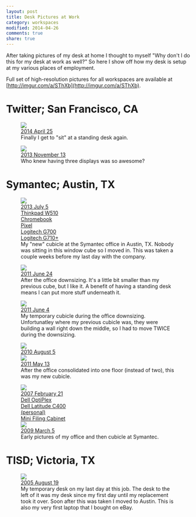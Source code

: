 ```yaml
---
layout: post
title: Desk Pictures at Work
category: workspaces
modified: 2014-04-26
comments: true
share: true
---
```


After taking pictures of my desk at home I thought to myself "Why don't I do this for my desk at work as well?" So here
I show off how my desk is setup at my various places of employment.

Full set of high-resolution pictures for all workspaces are available at
[http://imgur.com/a/SThXb](http://imgur.com/a/SThXb).

# Twitter; San Francisco, CA

<figure>
    <!-- workspaces_2014-04-25_desk-work.jpg -->
    <a href="http://imgur.com/hSiJL9W"><div class="annotparent"><img src="http://i.imgur.com/hSiJL9Wl.jpg">
        <div class="annotation shadow-inverted" style="left:2%;top:2%">2014 April 25</div>
    </div></a>
    <figcaption>Finally I get to "sit" at a standing desk again.</figcaption>
</figure>

<figure>
    <!-- workspaces_2013-11-13_desk-work.jpg -->
    <a href="http://imgur.com/Srt4owo"><div class="annotparent"><img src="http://i.imgur.com/Srt4owol.jpg">
        <div class="annotation shadow-inverted" style="left:2%;top:2%">2013 November 13</div>
    </div></a>
    <figcaption>Who knew having three displays was so awesome?</figcaption>
</figure>

# Symantec; Austin, TX

<figure>
    <!-- workspaces_2013-07-05_desk-work.jpg -->
    <a href="http://imgur.com/fL6ZQ9G"><div class="annotparent shadow"><img src="http://i.imgur.com/fL6ZQ9Gl.jpg">
        <div class="annotation shadow-inverted" style="left:2%;top:2%">2013 July 5</div>
        <div class="annotation" style="left:40%;top:42%">Thinkpad W510</div>
        <div class="annotation" style="left:67%;top:44%">Chromebook<br />Pixel</div>
        <div class="annotation" style="left:32%;top:50%">Logitech G700</div>
        <div class="annotation" style="left:30%;top:60%">Logitech G710+</div>
    </div></a>
    <figcaption>My "new" cubicle at the Symantec office in Austin, TX. Nobody was sitting in this window cube so I
    moved in. This was taken a couple weeks before my last day with the company.</figcaption>
</figure>

<figure>
    <!-- workspaces_2011-06-24_desk-work.jpg -->
    <a href="http://imgur.com/krGiG"><div class="annotparent"><img src="http://i.imgur.com/krGiGl.jpg">
        <div class="annotation shadow-inverted" style="left:2%;top:2%">2011 June 24</div>
    </div></a>
    <figcaption>After the office downsizing. It's a little bit smaller than my previous cube, but I like it. A benefit
    of having a standing desk means I can put more stuff underneath it.</figcaption>
</figure>

<figure>
    <!-- workspaces_2011-06-04_desk-work.jpg -->
    <a href="http://imgur.com/lzVz2"><div class="annotparent"><img src="http://i.imgur.com/lzVz2l.jpg">
        <div class="annotation shadow-inverted" style="left:2%;top:2%">2011 June 4</div>
    </div></a>
    <figcaption>My temporary cubicle during the office downsizing.  Unfortunatley where my previous cubicle was, they
    were building a wall right down the middle, so I had to move TWICE during the downsizing.</figcaption>
</figure>

<figure class="half">
    <!-- workspaces_2010-08-05_desk-work.jpg -->
    <a href="http://imgur.com/Sb8AG"><div class="annotparent"><img src="http://i.imgur.com/Sb8AGm.jpg">
        <div class="annotation shadow-inverted" style="left:2%;top:2%">2010 August 5</div>
    </div></a>
    <!-- workspaces_2011-05-13_desk-work.jpg -->
    <a href="http://imgur.com/3PK0f"><div class="annotparent"><img src="http://i.imgur.com/3PK0fm.jpg">
        <div class="annotation shadow-inverted" style="left:2%;top:2%">2011 May 13</div>
    </div></a>
    <figcaption>After the office consolidated into one floor (instead of two), this was my new cubicle.</figcaption>
</figure>

<figure class="half">
    <!-- workspaces_2007-02-21_desk-work.jpg -->
    <a href="http://imgur.com/rtiSO"><div class="annotparent"><img src="http://i.imgur.com/rtiSOm.jpg">
        <div class="annotation shadow-inverted" style="left:2%;top:2%">2007 February 21</div>
        <div class="annotation shadow-inverted" style="left:30%;top:40%">Dell OptiPlex</div>
        <div class="annotation shadow-inverted" style="left:2%;top:50%">Dell Latitude C400<br />(personal)</div>
        <div class="annotation shadow-inverted" style="left:2%;top:90%">Mini Filing Cabinet</div>
    </div></a>
    <!-- workspaces_2009-03-05-desk-work.jpg -->
    <a href="http://imgur.com/xCDHe"><div class="annotparent"><img src="http://i.imgur.com/xCDHem.jpg">
        <div class="annotation shadow-inverted" style="left:2%;top:2%">2009 March 5</div>
    </div></a>
    <figcaption>Early pictures of my office and then cubicle at Symantec.</figcaption>
</figure>

# TISD; Victoria, TX

<figure>
    <!-- workspaces_2005-08-19_desk-work.jpg -->
    <a href="http://imgur.com/pSoGfFu"><div class="annotparent"><img src="http://i.imgur.com/pSoGfFul.jpg">
        <div class="annotation shadow-inverted" style="left:2%;top:2%">2005 August 19</div>
    </div></a>
    <figcaption>My temporary desk on my last day at this job. The desk to the left of it was my desk since my first day
    until my replacement took it over. Soon after this was taken I moved to Austin. This is also my very first laptop
    that I bought on eBay.</figcaption>
</figure>
